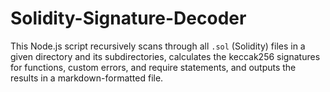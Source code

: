 # Solidity-Signature-Decoder
This Node.js script recursively scans through all `.sol` (Solidity) files in a given directory and its subdirectories, calculates the keccak256 signatures for functions, custom errors, and require statements, and outputs the results in a markdown-formatted file.
